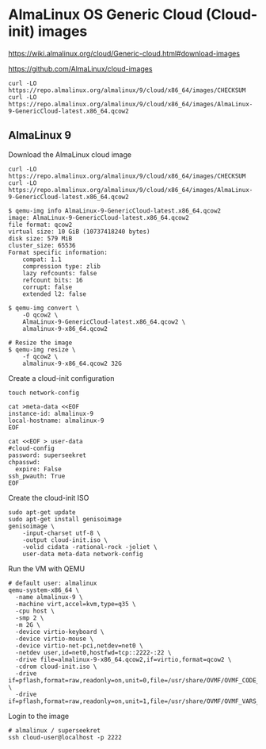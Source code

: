 # AlmaLinux OS Generic Cloud (Cloud-init) images

https://wiki.almalinux.org/cloud/Generic-cloud.html#download-images

https://github.com/AlmaLinux/cloud-images

```
curl -LO https://repo.almalinux.org/almalinux/9/cloud/x86_64/images/CHECKSUM
curl -LO https://repo.almalinux.org/almalinux/9/cloud/x86_64/images/AlmaLinux-9-GenericCloud-latest.x86_64.qcow2
```

## AlmaLinux 9

Download the AlmaLinux cloud image

```
curl -LO https://repo.almalinux.org/almalinux/9/cloud/x86_64/images/CHECKSUM
curl -LO https://repo.almalinux.org/almalinux/9/cloud/x86_64/images/AlmaLinux-9-GenericCloud-latest.x86_64.qcow2

$ qemu-img info AlmaLinux-9-GenericCloud-latest.x86_64.qcow2 
image: AlmaLinux-9-GenericCloud-latest.x86_64.qcow2
file format: qcow2
virtual size: 10 GiB (10737418240 bytes)
disk size: 579 MiB
cluster_size: 65536
Format specific information:
    compat: 1.1
    compression type: zlib
    lazy refcounts: false
    refcount bits: 16
    corrupt: false
    extended l2: false

$ qemu-img convert \
    -O qcow2 \
    AlmaLinux-9-GenericCloud-latest.x86_64.qcow2 \
    almalinux-9-x86_64.qcow2

# Resize the image
$ qemu-img resize \
    -f qcow2 \
    almalinux-9-x86_64.qcow2 32G
```

Create a cloud-init configuration

```
touch network-config

cat >meta-data <<EOF
instance-id: almalinux-9
local-hostname: almalinux-9
EOF

cat <<EOF > user-data
#cloud-config
password: superseekret
chpasswd:
  expire: False
ssh_pwauth: True
EOF
```

Create the cloud-init ISO

```
sudo apt-get update
sudo apt-get install genisoimage
genisoimage \
    -input-charset utf-8 \
    -output cloud-init.iso \
    -volid cidata -rational-rock -joliet \
    user-data meta-data network-config
```

Run the VM with QEMU

```
# default user: almalinux
qemu-system-x86_64 \
  -name almalinux-9 \
  -machine virt,accel=kvm,type=q35 \
  -cpu host \
  -smp 2 \
  -m 2G \
  -device virtio-keyboard \
  -device virtio-mouse \
  -device virtio-net-pci,netdev=net0 \
  -netdev user,id=net0,hostfwd=tcp::2222-:22 \
  -drive file=almalinux-9-x86_64.qcow2,if=virtio,format=qcow2 \
  -cdrom cloud-init.iso \
  -drive if=pflash,format=raw,readonly=on,unit=0,file=/usr/share/OVMF/OVMF_CODE_4M.fd \
  -drive if=pflash,format=raw,readonly=on,unit=1,file=/usr/share/OVMF/OVMF_VARS_4M.fd
```

Login to the image

```
# almalinux / superseekret
ssh cloud-user@localhost -p 2222
```
